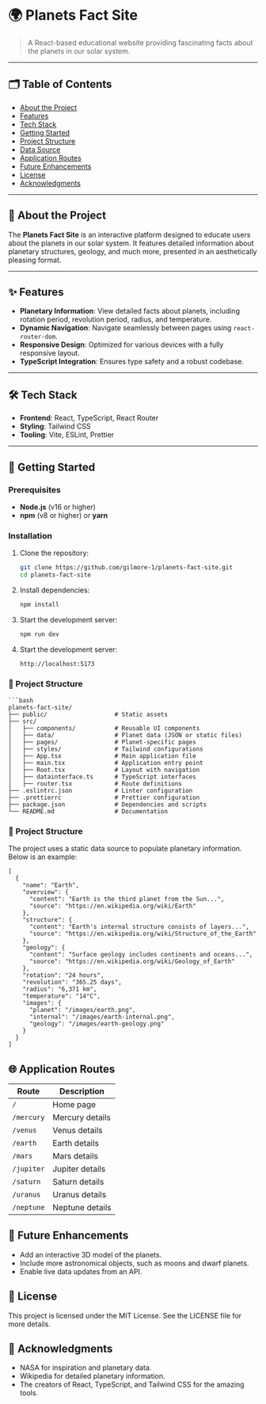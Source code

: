 # 🌍 **Planets Fact Site**

> A React-based educational website providing fascinating facts about the planets in our solar system.

---

## 🗂 **Table of Contents**

- [About the Project](#about-the-project)
- [Features](#features)
- [Tech Stack](#tech-stack)
- [Getting Started](#getting-started)
- [Project Structure](#project-structure)
- [Data Source](#data-source)
- [Application Routes](#application-routes)
- [Future Enhancements](#future-enhancements)
- [License](#license)
- [Acknowledgments](#acknowledgments)

---

## 📝 **About the Project**

The **Planets Fact Site** is an interactive platform designed to educate users about the planets in our solar system. It features detailed information about planetary structures, geology, and much more, presented in an aesthetically pleasing format.

---

## ✨ **Features**

- **Planetary Information**: View detailed facts about planets, including rotation period, revolution period, radius, and temperature.
- **Dynamic Navigation**: Navigate seamlessly between pages using `react-router-dom`.
- **Responsive Design**: Optimized for various devices with a fully responsive layout.
- **TypeScript Integration**: Ensures type safety and a robust codebase.

---

## 🛠 **Tech Stack**

- **Frontend**: React, TypeScript, React Router
- **Styling**: Tailwind CSS
- **Tooling**: Vite, ESLint, Prettier

---

## 🚀 **Getting Started**

### Prerequisites

- **Node.js** (v16 or higher)
- **npm** (v8 or higher) or **yarn**

### Installation

1. Clone the repository:
   ```bash
   git clone https://github.com/gilmore-1/planets-fact-site.git
   cd planets-fact-site
2. Install dependencies:
   ```bash
   npm install
3. Start the development server:
   ```bash
   npm run dev
4. Start the development server:
   ```bash
   http://localhost:5173
### 📂 Project Structure
    ```bash
    planets-fact-site/
    ├── public/                   # Static assets
    ├── src/
    │   ├── components/           # Reusable UI components
    │   ├── data/                 # Planet data (JSON or static files)
    │   ├── pages/                # Planet-specific pages
    │   ├── styles/               # Tailwind configurations
    │   ├── App.tsx               # Main application file
    │   ├── main.tsx              # Application entry point
    │   ├── Root.tsx              # Layout with navigation
    │   ├── datainterface.ts      # TypeScript interfaces
    │   ├── router.tsx            # Route definitions
    ├── .eslintrc.json            # Linter configuration
    ├── .prettierrc               # Prettier configuration
    ├── package.json              # Dependencies and scripts
    └── README.md                 # Documentation 
### 📂 Project Structure
The project uses a static data source to populate planetary information. Below is an example:
  
    [
      {
        "name": "Earth",
        "overview": {
          "content": "Earth is the third planet from the Sun...",
          "source": "https://en.wikipedia.org/wiki/Earth"
        },
        "structure": {
          "content": "Earth's internal structure consists of layers...",
          "source": "https://en.wikipedia.org/wiki/Structure_of_the_Earth"
        },
        "geology": {
          "content": "Surface geology includes continents and oceans...",
          "source": "https://en.wikipedia.org/wiki/Geology_of_Earth"
        },
        "rotation": "24 hours",
        "revolution": "365.25 days",
        "radius": "6,371 km",
        "temperature": "14°C",
        "images": {
          "planet": "/images/earth.png",
          "internal": "/images/earth-internal.png",
          "geology": "/images/earth-geology.png"
        }
      }
    ]
## 🌐 **Application Routes**

| Route        | Description             |
|--------------|-------------------------|
| `/`          | Home page               |
| `/mercury`   | Mercury details         |
| `/venus`     | Venus details           |
| `/earth`     | Earth details           |
| `/mars`      | Mars details            |
| `/jupiter`   | Jupiter details         |
| `/saturn`    | Saturn details          |
| `/uranus`    | Uranus details          |
| `/neptune`   | Neptune details         |

## 🔮 **Future Enhancements**

- Add an interactive 3D model of the planets.
- Include more astronomical objects, such as moons and dwarf planets.
- Enable live data updates from an API.
## 📜 **License**
This project is licensed under the MIT License. See the LICENSE file for more details.

## 🙌 **Acknowledgments**
- NASA for inspiration and planetary data.
- Wikipedia for detailed planetary information.
- The creators of React, TypeScript, and Tailwind CSS for the amazing tools.

